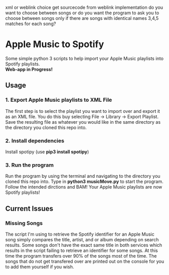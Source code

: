 xml or weblink choice
get sourcecode from weblink implementation
do you want to choose between songs or do you want 
the program to ask you to choose between songs
only if there are songs with identical names
3,4,5 matches for each song?


# Apple Music to Spotify <br>
 Some simple python 3 scripts to help import your Apple Music playlists into Spotify playlists. <br >
 **Web-app in Progress!** <br>
 
## Usage
### 1. Export Apple Music playlists to XML File <br >
The first step is to select the playlist you want to import over and export it as an XML file. You do this buy selecting File -> Library -> Export Playlist. Save the resulting file as whatever you would like in the same directory as the directory you cloned this repo into. <br>

### 2. Install dependencies <br >
Install spotipy (use **pip3 install spotipy**) <br >

### 3. Run the program <br >
Run the program by using the terminal and navigating to the directory you cloned this repo into. Type in **python3 musicMove.py** to start the program. Follow the intended dirctions and BAM! Your Apple Music playlists are now Spotify playlists! <br >

## Current Issues
### Missing Songs <br >
The script I'm using to retrieve the Spotify identifier for an Apple Music song simply compares the title, artist, and or album depending on search results. Some songs don't have the exact same title in both services which results in the script failing to retrieve an identifier for some songs. At this time the program transfers over 90% of the songs most of the time. The songs that do not get transfered over are printed out on the console for you to add them yourself if you wish.





